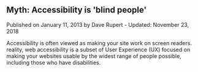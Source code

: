 
<body>

<article>
  
   
  <h1>Myth: Accessibility is 'blind people'</h1>

  

  <p> <italic> Published on January 11, 2013 by Dave Rupert - Updated: November 23, 2018 </italic> </p>
  <p>Accessibility is often viewed as making your site work on screen readers.   
        reality, web accessibility is a subset of User Experience (UX) 
         focused on making your websites usable by the widest range of people possible, 
          including those who have disabilities.</p>


      
                                              
</article>

</body>
